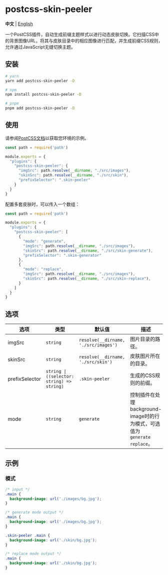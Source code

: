 # postcss-skin-peeler

**中文** | [English](./README.md)

一个PostCSS插件，自动生成前缀主题样式以进行动态皮肤切换。它扫描CSS中的背景图像URL，将其与皮肤目录中的相应图像进行匹配，并生成前缀CSS规则，允许通过JavaScript无缝切换主题。

## 安装

```bash
# yarn
yarn add postcss-skin-peeler -D

# npm
npm install postcss-skin-peeler -D

# pnpm
pnpm add postcss-skin-peeler -D
```

## 使用

请参阅[PostCSS文档](https://github.com/postcss/postcss#usage)以获取您环境的示例。

```js
const path = require('path')

module.exports = {
  "plugins": {
    "postcss-skin-peeler": {
      "imgSrc": path.resolve(__dirname, "./src/images"),
      "skinSrc": path.resolve(__dirname, "./src/skin"),
      "prefixSelector": ".skin-peeler"
    }
  }
}
```

配置多套皮肤时，可以传入一个数组：

```js
const path = require('path')

module.exports = {
  "plugins": {
    "postcss-skin-peeler": [
      {
        "mode": "generate",
        "imgSrc": path.resolve(__dirname, "./src/images"),
        "skinSrc": path.resolve(__dirname, "./src/skin-generate"),
        "prefixSelector": ".skin-generator"
      },
      {
        "mode": "replace",
        "imgSrc": path.resolve(__dirname, "./src/images"),
        "skinSrc": path.resolve(__dirname, "./src/skin-replace"),
      }
    ]
  }
}
```

## 选项

| 选项           | 类型                                       | 默认值                               | 描述                                                                      |
|----------------|--------------------------------------------|--------------------------------------|-------------------------------------------------------------------------|
| imgSrc         | `string`                                   | `resolve(__dirname, './src/images')` | 图片目录的路径。                                                           |
| skinSrc        | `string`                                   | `resolve(__dirname, './src/skin')`   | 皮肤图片所在的目录。                                                       |
| prefixSelector | `string \| ((selector: string) => string)` | `.skin-peeler`                       | 生成的CSS规则的前缀。                                                      |
| mode           | `string`                                   | `generate`                           | 控制插件在处理background-image时的行为模式，可选值为 `generate` `replace`。 |

## 示例

### 模式

```css
/* input */
.main {
  background-image: url('./images/bg.jpg');
}

/* generate mode output */
.main {
  background-image: url('./images/bg.jpg');
}

.skin-peeler .main {
  background-image: url('./skin/bg.jpg');
}

/* replace mode output */
.main {
  background-image: url('./skin/bg.jpg');
}
```
